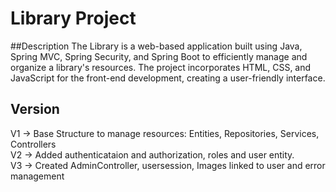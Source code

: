 # Library Project
##Description
The Library is a web-based application built using Java, Spring MVC, Spring Security, and Spring Boot to efficiently manage and organize a library's resources. The project incorporates HTML, CSS, and JavaScript for the front-end development, creating a user-friendly interface.
## Version
V1 -> Base Structure to manage resources: Entities, Repositories, Services, Controllers<br>
V2 -> Added authenticataion and authorization, roles and user entity.<br>
V3 -> Created AdminController, usersession, Images linked to user and error management
